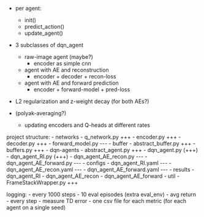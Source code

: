 - per agent: 
    - init()
    - predict_action()
    - update_agent()

- 3 subclasses of dqn_agent
    - raw-image agent (maybe?)
        - encoder as simple cnn
    - agent with AE and reconstruction
        - encoder + decoder + recon-loss
    - agent with AE and forward prediction
        - encoder + forward-model + pred-loss

- L2 regularization and z-weight decay (for both AEs?)

- (polyak-averaging?)
    - updating encoders and Q-heads at different rates



project structure:
    - networks
        - q_network.py +++
        - encoder.py +++
        - decoder.py +++
        - forward_model.py ---
    - buffer
        - abstract_buffer.py +++
        - buffers.py +++
    - dqn-agents
        - abstract_agent.py +++
        - dqn_agent.py (+++)
        - dqn_agent_RI.py (+++)
        - dqn_agent_AE_recon.py ---
        - dqn_agent_AE_forward.py ---
    - configs
        - dqn_agent_RI.yaml ---
        - dqn_agent_AE_recon.yaml ---
        - dqn_agent_AE_forward.yaml ---
    - results
        - dqn_agent_RI
        - dqn_agent_AE_recon
        - dqn_agent_AE_forward
    - util
        - FrameStackWrapper.py +++

logging:
    - every 1000 steps
        - 10 eval episodes (extra eval_env)
            - avg return
    - every step
        - measure TD error
    - one csv file for each metric (for each agent on a single seed)
